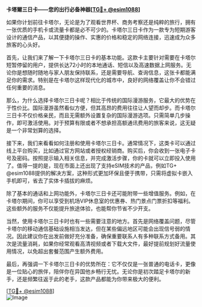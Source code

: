 **卡塔爾三日卡——您的出行必备神器[[TG💪+ @esim1088](https://t.me/s/esim1088)]**

如果你计划前往卡塔尔，无论是为了观看世界杯、商务考察还是纯粹的旅行，拥有一张优质的手机卡或流量卡都是必不可少的。卡塔尔三日卡作为一款专为短期游客设计的通信产品，以其便捷的操作、实惠的价格和稳定的网络连接，迅速成为众多旅客的心头好。

首先，让我们来了解一下卡塔尔三日卡的基本功能。这款卡主要针对需要在卡塔尔短暂停留的用户，提供长达72小时的本地通话、短信以及高速数据上网服务。无论你是想随时随地与家人朋友保持联系，还是需要导航、查询信息，这张卡都能满足你的需求。特别是在卡塔尔这样现代化的城市中，良好的网络覆盖让你不会错过任何重要的消息。

那么，为什么选择卡塔尔三日卡呢？相比于传统的国际漫游服务，它最大的优势在于性价比。国际漫游虽然看似方便，但其高昂的费用往往让人望而却步。而卡塔尔三日卡不仅价格亲民，而且无需额外设置复杂的国际漫游选项。只需简单几步操作，即可激活使用。对于预算有限或者不想承担高额通讯费用的旅客来说，这无疑是一个非常划算的选择。

接下来，我们来看看如何注册和使用卡塔尔三日卡。通常情况下，这类卡可以通过线上平台购买，比如通过官方网站或者授权经销商。购买后，你会收到一张电子卡号及密码。按照提示输入相关信息，并完成激活步骤，你的卡就可以立即投入使用了。值得一提的是，现在市面上还出现了支持eSIM技术的产品，例如TG+ @esim1088提供的解决方案，这种形式更加环保且便于携带，只需将虚拟卡嵌入手机即可，省去了实体卡插拔的麻烦。

除了基本的通话和上网功能外，卡塔尔三日卡还可能附带一些增值服务。例如，在卡塔尔期间，你可以享受到机场VIP休息室的优惠券、热门景点门票折扣等福利。这些额外的服务不仅能提升旅途体验，也能帮你节省不少开支。

当然，使用卡塔尔三日卡时也有一些需要注意的地方。首先是网络覆盖问题，尽管卡塔尔的移动通信基础设施相当发达，但在某些偏远地区可能会出现信号弱的情况。因此建议你在出发前做好充分准备，确保重要联系人有多种联系方式备用。其次是流量消耗，如果你经常观看高清视频或者下载大文件，最好提前规划好流量使用情况，以免超出套餐范围产生额外费用。

最后，再强调一下卡塔尔三日卡的优势所在：它不仅仅是一张普通的电话卡，更像是一位贴心的旅伴，陪伴你在异国他乡畅行无忧。无论你是初次踏足卡塔尔的新手，还是频繁往返于此的老手，这款产品都能为你带来极大的便利。

[[TG💪+ @esim1088](https://t.me/s/esim1088)]  
![Image](https://i.postimg.cc/4NQfJmqS/Snipaste-2025-05-13-00-14-12.png)